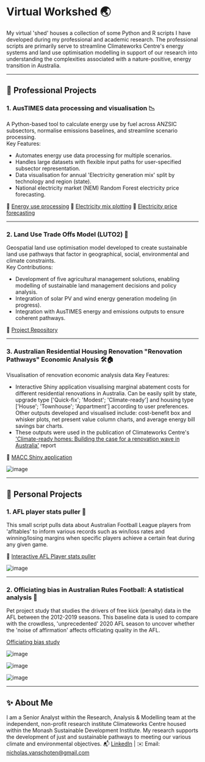 # Virtual Workshed 🌏

My virtual 'shed' houses a collection of some Python and R scripts I have developed during my professional and academic research. The professional scripts are primarily serve to streamline Climateworks Centre's energy systems and land use optimisation modelling in support of our research into understanding the complexities associated with a nature-positive, energy transition in Australia.

---

## 📂 Professional Projects

### **1. AusTIMES data processing and visualisation** 📉
A Python-based tool to calculate energy use by fuel across ANZSIC subsectors, normalise emissions baselines, and streamline scenario processing.  
Key Features:
- Automates energy use data processing for multiple scenarios.
- Handles large datasets with flexible input paths for user-specified subsector representation.
- Data visualisation for annual 'Electricity generation mix' split by technology and region (state).
- National electricity market (NEM) Random Forest electricity price forecasting.

🔗 [Energy use processing](https://github.com/schotsy/schotsy.github.io/blob/main/Energy%20use%20change%20processing%20(YoY%20change%20by%20fuel%20and%20subsector))
🔗 [Electricity mix plotting](https://github.com/schotsy/schotsy.github.io/blob/main/Py%20matplotlib%20'Elec%20generation%20mix'%20plotting)
🔗 [Electricity price forecasting](https://github.com/schotsy/schotsy.github.io/blob/main/RF%20elec%20price%20forecast)

---

### **2. Land Use Trade Offs Model (LUTO2)** 🌳
Geospatial land use optimisation model developed to create sustainable land use pathways that factor in geographical, social, environmental and climate constraints.  
Key Contributions:
- Development of five agricultural management solutions, enabling modelling of sustainable land management decisions and policy analysis.
- Integration of solar PV and wind energy generation modeling (in progress).
- Integration with AusTIMES energy and emissions outputs to ensure coherent pathways.

🔗 [Project Repository](https://github.com/land-use-trade-offs/luto-2.0)

---
### **3. Australian Residential Housing Renovation "Renovation Pathways" Economic Analysis** 🛠🏠
Visualisation of renovation economic analysis data 
Key Features:
- Interactive Shiny application visualising marginal abatement costs for different residential renovations in Australia. Can be easily split by state, upgrade type ['Quick-fix'; 'Modest'; 'Climate-ready'] and housing type ['House'; 'Townhouse'; 'Appartment'] according to user preferences. Other outputs developed and visualised include: cost-benefit box and whisker plots, net present value column charts, and average energy bill savings bar charts. 
- These outputs were used in the publication of Climateworks Centre's ['Climate-ready homes: Building the case for a renovation wave in Australia'](https://www.climateworkscentre.org/resource/climate-ready-homes-building-the-case-for-a-renovation-wave-in-australia/) report

🔗 [MACC Shiny application](https://github.com/schotsy/schotsy.github.io/blob/main/MACC%20renovation%20analysis)

![image](https://github.com/user-attachments/assets/1f5e7a67-c0c7-4cb3-a42f-741e16492c6d)

---
## 📁 Personal Projects

### **1. AFL player stats puller** 🏉
This small script pulls data about Australian Football League players from 'afltables' to inform various records such as win/loss rates and winning/losing margins when specific players achieve a certain feat during any given game. 

🔗 [Interactive AFL Player stats puller](https://github.com/schotsy/schotsy.github.io/blob/main/interactive%20AFL%20stats%20puller)

![image](https://github.com/user-attachments/assets/0df2a294-223e-4098-a456-c824244145de)

---
### **2. Officiating bias in Australian Rules Football: A statistical analysis** 🏉
Pet project study that studies the drivers of free kick (penalty) data in the AFL between the 2012-2019 seasons. This baseline data is used to compare with the crowdless, 'unprecedented' 2020 AFL season to uncover whether the 'noise of affirmation' affects officiating quality in the AFL.

[Officiating bias study](https://github.com/schotsy/schotsy.github.io/blob/main/AFL%20officating%20bias%20panel%20data%20study)

![image](https://github.com/user-attachments/assets/82f29615-d3c5-4077-8cee-d6f2208fa4eb)

![image](https://github.com/user-attachments/assets/813669a0-5531-4b2a-b224-8c3e8b97cf8a)

![image](https://github.com/user-attachments/assets/be22f640-67cb-4739-854c-914c521579c8)

---
## ✨ About Me

I am a Senior Analyst within the Research, Analysis & Modelling team at the independent, non-profit research institute Climateworks Centre housed within the Monash Sustainable Development Institute. My research supports the development of just and sustainable pathways to meeting our various climate and environmental objectives.
📬 [LinkedIn](https://www.linkedin.com/in/nicholas-van-schoten-21830515a/) | ✉️ Email: nicholas.vanschoten@gmail.com
